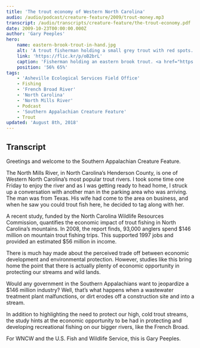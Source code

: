 ```yaml
---
title: 'The trout economy of Western North Carolina'
audio: /audio/podcast/creature-feature/2009/trout-money.mp3
transcript: /audio/transcripts/creature-feature/the-trout-economy.pdf
date: 2009-10-23T00:00:00.000Z
author: 'Gary Peeples'
hero:
    name: eastern-brook-trout-in-hand.jpg
    alt: 'A trout fisherman holding a small grey trout with red spots.'
    link: 'https://flic.kr/p/oB2brL'
    caption: 'Fisherman holding an eastern brook trout. <a href="https://flic.kr/p/oB2brL">Photo</a> by Chesapeake Bay Program, CC BY-NC 2.0.'
    position: '56% 65%'
tags:
    - 'Asheville Ecological Services Field Office'
    - Fishing
    - 'French Broad River'
    - 'North Carolina'
    - 'North Mills River'
    - Podcast
    - 'Southern Appalachian Creature Feature'
    - Trout
updated: 'August 8th, 2018'
---
```


## Transcript

Greetings and welcome to the Southern Appalachian Creature Feature.

The North Mills River, in North Carolina’s Henderson County, is one of Western North Carolina’s most popular trout rivers. I took some time one Friday to enjoy the river and as I was getting ready to head home, I struck up a conversation with another man in the parking area who was arriving. The man was from Texas. His wife had come to the area on business, and when he saw you could trout fish here, he decided to tag along with her.

A recent study, funded by the North Carolina Wildlife Resources Commission, quantifies the economic impact of trout fishing in North Carolina’s mountains. In 2008, the report finds, 93,000 anglers spend $146 million on mountain trout fishing trips. This supported 1997 jobs and provided an estimated $56 million in income.

There is much hay made about the perceived trade off between economic development and environmental protection. However, studies like this bring home the point that there is actually plenty of economic opportunity in protecting our streams and wild lands.

Would any government in the Southern Appalachians want to jeopardize a $146 million industry?  Well, that’s what happens when a wastewater treatment plant malfunctions, or dirt erodes off a construction site and into a stream.

In addition to highlighting the need to protect our high, cold trout streams, the study hints at the economic opportunity to be had in protecting and developing recreational fishing on our bigger rivers, like the French Broad.

For WNCW and the U.S. Fish and Wildlife Service, this is Gary Peeples.